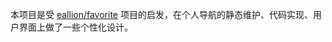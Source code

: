 本项目是受 [eallion/favorite](https://github.com/eallion/favorite) 项目的启发，在个人导航的静态维护、代码实现、用户界面上做了一些个性化设计。
